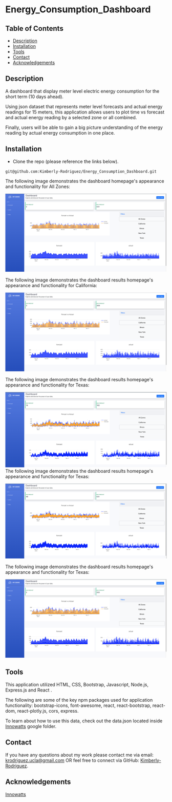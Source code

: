 # Energy_Consumption_Dashboard

## Table of Contents

* [Description](#description)
* [Installation](#installation)
* [Tools](#tools)
* [Contact](#contact)
* [Acknowledgements](#acknowledgements)

## Description

A dashboard that display meter level electric energy consumption for the short term (10 days ahead). 

Using json dataset that represents meter level forecasts and actual energy readings for 15 meters, this application allows users to plot time vs forecast and actual energy reading by a selected zone or all combined. 

Finally, users will be able to gain a big picture understanding of the energy reading by actual energy consumption in one place. 

## Installation

* Clone the repo (please reference the links below).
```
git@github.com:Kimberly-Rodriguez/Energy_Consumption_Dashboard.git

```

The following image demonstrates the dashboard homepage's appearance and functionality for All Zones:

![The home page shows a dashboard composed of three graphs, two cards w/ numbers: min and max forecast, and a set of filters](./src/images/allZone.png)

The following image demonstrates the dashboard results homepage's appearance and functionality for California:

![The home page shows a dashboard composed of three graphs, two cards w/ numbers: min and max forecast for California](./src/images/californiaZone.png)

The following image demonstrates the dashboard results homepage's appearance and functionality for Texas:

![The home page shows a dashboard composed of three graphs, two cards w/ numbers: min and max forecast for Illinois](./src/images/illinoisZone.png)
The following image demonstrates the dashboard results homepage's appearance and functionality for Texas:

![The home page shows a dashboard composed of three graphs, two cards w/ numbers: min and max forecast for New York](./src/images/newyorkZone.png)

The following image demonstrates the dashboard results homepage's appearance and functionality for Texas:

![The home page shows a dashboard composed of three graphs, two cards w/ numbers: min and max forecast for Texas](./src/images/texasZone.png)



## Tools

This application utilized HTML, CSS, Bootstrap, Javascript, Node.js, Express.js and React .

The following are some of the key npm packages used for application functionality: bootstrap-icons, font-awesome, react, react-bootstrap, react-dom, react-plotly.js, cors, express. 

To learn about how to use this data, check out the data.json located inside [Innowatts](https://drive.google.com/drive/folders/1MtoF85tQuc0KtJzaMmjnDuDC9IlkW24h?usp=sharing) google folder.


## Contact

If you have any questions about my work please contact me via email: krodriguez.ucla@gmail.com OR feel free to connect via GitHub: [Kimberly-Rodriguez](https://github.com/Kimberly-Rodriguez).


## Acknowledgements

[Innowatts](https://www.innowatts.com/our-product/)

